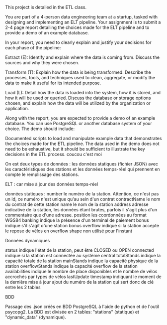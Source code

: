 This project is detailed in the ETL class.

You are part of a 4-person data engineering team at a startup, tasked with designing and implementing an ELT pipeline. Your assignment is to submit a 2-4 page report detailing the choices made for the ELT pipeline and to provide a demo of an example database.

In your report, you need to clearly explain and justify your decisions for each phase of the pipeline:

Extract (E): Identify and explain where the data is coming from. Discuss the sources and why they were chosen.

Transform (T): Explain how the data is being transformed. Describe the processes, tools, and techniques used to clean, aggregate, or modify the data to make it useful for its intended purpose.

Load (L): Detail how the data is loaded into the system, how it is stored, and how it will be used or queried. Discuss the database or storage options chosen, and explain how the data will be utilized by the organization or application.

Along with the report, you are expected to provide a demo of an example database. You can use PostgreSQL or another database system of your choice. The demo should include:

Documented scripts to load and manipulate example data that demonstrates the choices made for the ETL pipeline.
The data used in the demo does not need to be exhaustive, but it should be sufficient to illustrate the key decisions in the ETL process.
coucou c'est moi 


On est deux types de données : les données statiques (fichier JSON) avec les caractéristiques des stations et les données temps-réel qui prennent en compte le remplissage des stations. 

ELT : car mise à jour des données temps-réel 



données statiques : 
number le numéro de la station. Attention, ce n'est pas un id, ce numéro n'est unique qu'au sein d'un contrat
contractName le nom du contrat de cette station
name le nom de la station
address adresse indicative de la station, les données étant brutes, parfois il s'agit plus d'un commentaire que d'une adresse.
position les coordonnées au format WGS84
banking indique la présence d'un terminal de paiement
bonus indique s'il s'agit d'une station bonus
overflow indique si la station accepte le repose de vélos en overflow
shape non utilisé pour l'instant


Données dynamiques

status indique l'état de la station, peut être CLOSED ou OPEN
connected indique si la station est connectée au système central
totalStands indique la capacité totale de la station
mainStands indique la capacité physique de la station
overflowStands indique la capacité overflow de la station
availabilities indique le nombre de place disponibles et le nombre de vélos accrochés par types de vélos
lastUpdate timestamp indiquant le moment de la dernière mise à jour
ajout du numéro de la station qui sert donc de clé entre les 2 tables

BDD 

Passage des .json créés en BDD PostgreSQL à l'aide de python et de l'outil psycopg2.
La BDD est divisée en 2 tables: "stations" (statique) et "dynamic_data" (dynamique).